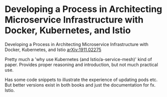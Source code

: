 # Developing a Process in Architecting Microservice Infrastructure with Docker, Kubernetes, and Istio
Developing a Process in Architecting Microservice Infrastructure with Docker, Kubernetes, and Istio [arXiv:1911.02275](https://arxiv.org/abs/1911.02275)

Pretty much a 'why use Kubernetes (and Istio/a-service-mesh)' kind of paper. Provides proper reasoning and introduction, but not much practical use.

Has some code snippets to illustrate the experience of updating pods etc. But better versions exist in both books and just the documentation for fx. Istio.
